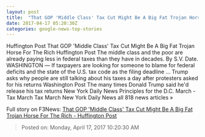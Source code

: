 ```yaml
---
layout: post
title:  "That GOP 'Middle Class' Tax Cut Might Be A Big Fat Trojan Horse For The Rich - Huffington Post"
date: 2017-04-17 05:20:30Z
categories: google-news-top-stories
---
```


Huffington Post That GOP 'Middle Class' Tax Cut Might Be A Big Fat Trojan Horse For The Rich Huffington Post The middle class and the poor are already paying less in federal taxes than they have in decades. By S.V. Date. WASHINGTON ― If taxpayers are looking for someone to blame for federal deficits and the state of the U.S. tax code as the filing deadline ... Trump asks why people are still talking about his taxes a day after protesters asked for his returns Washington Post The many times Donald Trump said he'd release his tax returns New York Daily News Principles for the D.C. March - Tax March Tax March New York Daily News all 818 news articles »


Full story on F3News: [That GOP 'Middle Class' Tax Cut Might Be A Big Fat Trojan Horse For The Rich - Huffington Post](http://www.f3nws.com/n/PkyeaH)

> Posted on: Monday, April 17, 2017 10:20:30 AM
